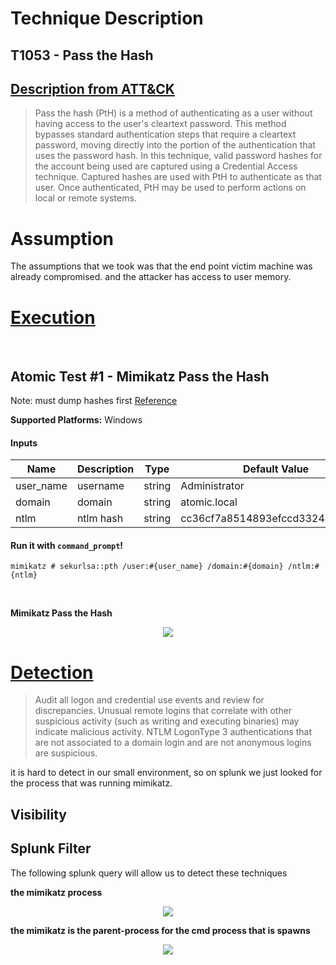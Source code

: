 # Technique Description

## T1053 - Pass the Hash
## [Description from ATT&CK](https://attack.mitre.org/techniques/T1075/)
<blockquote>
Pass the hash (PtH) is a method of authenticating as a user without having access to the user's cleartext password. This method bypasses standard authentication steps that require a cleartext password, moving directly into the portion of the authentication that uses the password hash. In this technique, valid password hashes for the account being used are captured using a Credential Access technique. Captured hashes are used with PtH to authenticate as that user. Once authenticated, PtH may be used to perform actions on local or remote systems.
</blockquote>

# Assumption
The assumptions that we took was that the end point victim machine was already compromised. and the attacker has access to user memory.

# [Execution](https://github.com/redcanaryco/atomic-red-team/blob/master/atomics/T1075/T1075.md)
<br/>

## Atomic Test #1 - Mimikatz Pass the Hash
Note: must dump hashes first
[Reference](https://github.com/gentilkiwi/mimikatz/wiki/module-~-sekurlsa#pth)

**Supported Platforms:** Windows


#### Inputs
| Name | Description | Type | Default Value | 
|------|-------------|------|---------------|
| user_name | username | string | Administrator|
| domain | domain | string | atomic.local|
| ntlm | ntlm hash | string | cc36cf7a8514893efccd3324464tkg1a|

#### Run it with `command_prompt`!
```
mimikatz # sekurlsa::pth /user:#{user_name} /domain:#{domain} /ntlm:#{ntlm}
```
<br/>

<b>Mimikatz Pass the Hash</b>
<p align="center">
  <img src="https://github.com/ayusuf15/DPI911SSA-Project-Group3/blob/master/Lateral-Movement/Pass-the-Hash-T1075/passthehass/Windows7_Victim-2019-04-07-20-43-33.png">
</p>

# [Detection](https://attack.mitre.org/techniques/T1053/)
<blockquote>
Audit all logon and credential use events and review for discrepancies. Unusual remote logins that correlate with other suspicious activity (such as writing and executing binaries) may indicate malicious activity. NTLM LogonType 3 authentications that are not associated to a domain login and are not anonymous logins are suspicious.
</blockquote>

it is hard to detect in our small environment, so on splunk we just looked for the process that was running mimikatz.

## Visibility 

## Splunk Filter
The following splunk query will allow us to detect these techniques

<b>the mimikatz process</b>
<p align="center">
  <img src="https://github.com/ayusuf15/DPI911SSA-Project-Group3/blob/master/Lateral-Movement/Pass-the-Hash-T1075/passthehass/Windows%20Server%202012-2019-04-07-21-30-54.png">
</p>

<b>the mimikatz is the parent-process for the cmd process that is spawns</b>
<p align="center">
  <img src="https://github.com/ayusuf15/DPI911SSA-Project-Group3/blob/master/Lateral-Movement/Pass-the-Hash-T1075/passthehass/Windows%20Server%202012-2019-04-07-21-37-55.png">
</p>
